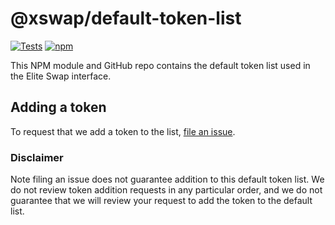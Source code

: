 # @xswap/default-token-list

[![Tests](https://github.com/xswap/token-lists/workflows/Tests/badge.svg)](https://github.com/xswap/default-token-list/actions?query=workflow%3ATests)
[![npm](https://img.shields.io/npm/v/@xswap/default-token-list)](https://unpkg.com/@xswap/default-token-list@latest/)

This NPM module and GitHub repo contains the default token list used in the Elite Swap interface.

## Adding a token

To request that we add a token to the list, 
[file an issue](https://github.com/xswap/default-token-list/issues/new?assignees=&labels=token+request&template=token-request.md&title=Add+%7BTOKEN_SYMBOL%7D%3A+%7BTOKEN_NAME%7D).

### Disclaimer

Note filing an issue does not guarantee addition to this default token list.
We do not review token addition requests in any particular order, and we do not
guarantee that we will review your request to add the token to the default list.

